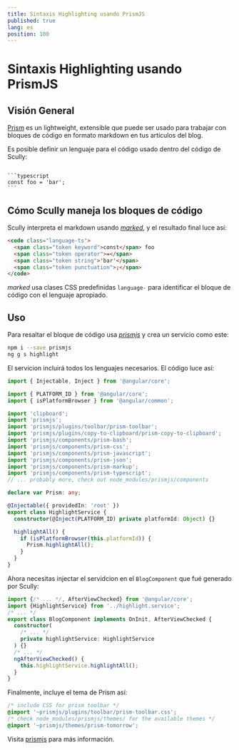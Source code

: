 ```yaml
---
title: Sintaxis Highlighting usando PrismJS
published: true
lang: es
position: 100
---
```


# Sintaxis Highlighting usando PrismJS

## Visión General

[Prism](https://prismjs.com/) es un lightweight, extensible que puede ser usado para trabajar con bloques de código en formato markdown en tus artículos del blog.

Es posible definir un lenguaje para el código usado dentro del código de Scully:

<pre><code>
```typescript
const foo = 'bar';
```
</code></pre>

## Cómo Scully maneja los bloques de código

Scully interpreta el markdown usando [_marked_](https://www.npmjs.com/package/marked), y el resultado final luce así:

```html
<code class="language-ts">
  <span class="token keyword">const</span> foo
  <span class="token operator">=</span>
  <span class="token string">'bar'</span>
  <span class="token punctuation">;</span>
</code>
```

_marked_ usa clases CSS predefinidas `language-` para identificar el bloque de código con el lenguaje apropiado.

## Uso

Para resaltar el bloque de código usa [_prismjs_](https://prismjs.com) y crea un servicio como este:

```bash
npm i --save prismjs
ng g s highlight
```

El servicion incluirá todos los lenguajes necesarios. El código luce así:

```typescript
import { Injectable, Inject } from '@angular/core';

import { PLATFORM_ID } from '@angular/core';
import { isPlatformBrowser } from '@angular/common';

import 'clipboard';
import 'prismjs';
import 'prismjs/plugins/toolbar/prism-toolbar';
import 'prismjs/plugins/copy-to-clipboard/prism-copy-to-clipboard';
import 'prismjs/components/prism-bash';
import 'prismjs/components/prism-css';
import 'prismjs/components/prism-javascript';
import 'prismjs/components/prism-json';
import 'prismjs/components/prism-markup';
import 'prismjs/components/prism-typescript';
// ... probably more, check out node_modules/prismjs/components

declare var Prism: any;

@Injectable({ providedIn: 'root' })
export class HighlightService {
  constructor(@Inject(PLATFORM_ID) private platformId: Object) {}

  highlightAll() {
    if (isPlatformBrowser(this.platformId)) {
      Prism.highlightAll();
    }
  }
}
```

Ahora necesitas injectar el servidcion en el `BlogComponent` que fué generado por Scully:

```typescript
import {/* ... */, AfterViewChecked} from '@angular/core';
import {HighlightService} from '../highlight.service';
/* ... */
export class BlogComponent implements OnInit, AfterViewChecked {
  constructor(
    /* ... */
    private highlightService: HighlightService
  ) {}
  /* ... */
  ngAfterViewChecked() {
    this.highlightService.highlightAll();
  }
}
```

Finalmente, incluye el tema de Prism así:

```css
/* include CSS for prism toolbar */
@import '~prismjs/plugins/toolbar/prism-toolbar.css';
/* check node_modules/prismjs/themes/ for the available themes */
@import '~prismjs/themes/prism-tomorrow';
```

Visita [prismjs](https://prismjs.com/) para más información.
